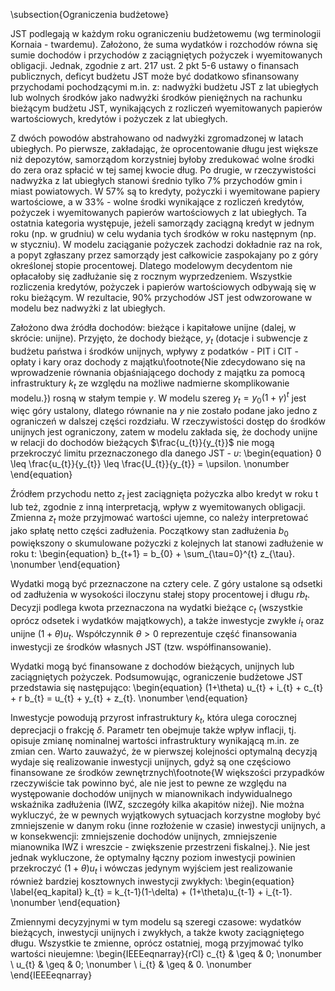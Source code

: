 \subsection{Ograniczenia budżetowe}
  
JST podlegają w każdym roku ograniczeniu budżetowemu (wg terminologii Kornaia - twardemu). Założono, że suma wydatków i rozchodów równa się sumie dochodów i przychodów z zaciągniętych pożyczek i wyemitowanych obligacji. Jednak, zgodnie z art. 217 ust. 2 pkt 5-6 ustawy o finansach publicznych, deficyt budżetu JST może być dodatkowo sfinansowany przychodami pochodzącymi m.in. z: nadwyżki budżetu JST z lat ubiegłych lub wolnych środków jako nadwyżki środków pieniężnych na rachunku bieżącym budżetu JST, wynikających z rozliczeń wyemitowanych papierów wartościowych, kredytów i pożyczek z lat ubiegłych. 

Z dwóch powodów abstrahowano od nadwyżki zgromadzonej w latach ubiegłych. Po pierwsze, zakładając, że oprocentowanie długu jest większe niż depozytów, samorządom korzystniej byłoby zredukować wolne środki do zera oraz spłacić w tej samej kwocie dług. Po drugie, w rzeczywistości nadwyżka z lat ubiegłych stanowi średnio tylko $7\%$ przychodów gmin i miast powiatowych. W $57\%$ są to kredyty, pożyczki i wyemitowane papiery wartościowe, a w $33\%$ - wolne środki wynikające z rozliczeń kredytów, pożyczek i wyemitowanych papierów wartościowych z lat ubiegłych. Ta ostatnia kategoria występuje, jeżeli samorządy zaciągną kredyt w jednym roku (np. w grudniu) w celu wydania tych środków w roku następnym (np. w styczniu). W modelu zaciąganie pożyczek zachodzi dokładnie raz na rok, a popyt zgłaszany przez samorządy jest całkowicie zaspokajany po z góry określonej stopie procentowej. Dlatego modelowym decydentom nie opłacałoby się zadłużanie się z rocznym wyprzedzeniem. Wszystkie rozliczenia kredytów, pożyczek i papierów wartościowych odbywają się w roku bieżącym. W rezultacie, $90\%$ przychodów JST jest odwzorowane w modelu bez nadwyżki z lat ubiegłych.

Założono dwa źródła dochodów: bieżące i kapitałowe unijne (dalej, w skrócie: unijne). Przyjęto, że dochody bieżące, $y_{t}$ (dotacje i subwencje z budżetu państwa i środków unijnych, wpływy z podatków - PIT i CIT - opłaty i kary oraz dochody z majątku\footnote{Nie zdecydowano się na wprowadzenie równania objaśniającego dochody z majątku za pomocą infrastruktury $k_{t}$ ze względu na możliwe nadmierne skomplikowanie modelu.}) rosną w stałym tempie $\gamma$. W modelu szereg $y_{t} = y_{0} (1 + \gamma)^{t}$ jest więc góry ustalony, dlatego równanie na $y$ nie zostało podane jako jedno z ograniczeń w dalszej części rozdziału. W rzeczywistości dostęp do środków unijnych jest ograniczony, zatem w modelu zakłada się, że dochody unijne w relacji do dochodów bieżących $\frac{u_{t}}{y_{t}}$ nie mogą przekroczyć limitu przeznaczonego dla danego JST - $\upsilon$:
\begin{equation}
0 \leq \frac{u_{t}}{y_{t}} \leq \frac{U_{t}}{y_{t}} = \upsilon. \nonumber
\end{equation}

Źródłem przychodu netto $z_{t}$ jest zaciągnięta pożyczka albo kredyt w roku t lub też, zgodnie z inną interpretacją, wpływ z wyemitowanych obligacji. Zmienna $z_{t}$ może przyjmować wartości ujemne, co należy interpretować jako spłatę netto części zadłużenia. Początkowy stan zadłużenia $b_{0}$ powiększony o skumulowane pożyczki z kolejnych lat stanowi zadłużenie w roku t: 
\begin{equation}
b_{t+1} = b_{0} + \sum_{\tau=0}^{t} z_{\tau}. \nonumber
\end{equation}

Wydatki mogą być przeznaczone na cztery cele. Z góry ustalone są odsetki od zadłużenia w wysokości iloczynu stałej stopy procentowej i długu $r b_{t}$. Decyzji podlega kwota przeznaczona na wydatki bieżące $c_{t}$ (wszystkie oprócz odsetek i wydatków majątkowych), a także inwestycje zwykłe $i_{t}$ oraz unijne $(1+\theta)u_{t}$. Współczynnik $\theta > 0$ reprezentuje część finansowania inwestycji ze środków własnych JST (tzw. współfinansowanie). 

Wydatki mogą być finansowane z dochodów bieżących, unijnych lub zaciągniętych pożyczek. Podsumowując, ograniczenie budżetowe JST przedstawia się następująco: 
\begin{equation}
(1+\theta) u_{t} + i_{t} + c_{t} + r b_{t} = u_{t} + y_{t} + z_{t}. \nonumber
\end{equation}

Inwestycje powodują przyrost infrastruktury $k_{t}$, która ulega corocznej deprecjacji o frakcję $\delta$. Parametr ten obejmuje także wpływ inflacji, tj. opisuje zmianę nominalnej wartości infrastruktury wynikającą m.in. ze zmian cen. Warto zauważyć, że w pierwszej kolejności optymalną decyzją wydaje się realizowanie inwestycji unijnych, gdyż są one częściowo finansowane ze środków zewnętrznych\footnote{W większości przypadków rzeczywiście tak powinno być, ale nie jest to pewne ze względu na występowanie dochodów unijnych w mianownikach indywidualnego wskaźnika zadłużenia (IWZ, szczegóły kilka akapitów niżej). Nie można wykluczyć, że w pewnych wyjątkowych sytuacjach korzystne mogłoby być zmniejszenie w danym roku (inne rozłożenie w czasie) inwestycji unijnych, a w konsekwencji: zmniejszenie dochodów unijnych, zmniejszenie mianownika IWZ i wreszcie - zwiększenie przestrzeni fiskalnej.}. Nie jest jednak wykluczone, że optymalny łączny poziom inwestycji powinien przekroczyć $(1+\theta)u_{t}$ i wówczas jedynym wyjściem jest realizowanie również bardziej kosztownych inwestycji zwykłych:
\begin{equation}
\label{eq_kapital}
k_{t} = k_{t-1}(1-\delta) + (1+\theta)u_{t-1} + i_{t-1}. \nonumber
\end{equation}

Zmiennymi decyzyjnymi w tym modelu są szeregi czasowe: wydatków bieżących, inwestycji unijnych i zwykłych, a także kwoty zaciągniętego długu. Wszystkie te zmienne, oprócz ostatniej, mogą przyjmować tylko wartości nieujemne: 
\begin{IEEEeqnarray}{rCl}
c_{t} & \geq & 0; \nonumber \\
u_{t} & \geq & 0;  \nonumber \\
i_{t} & \geq & 0.  \nonumber
\end{IEEEeqnarray}
